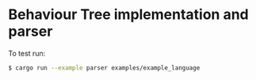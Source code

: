 Behaviour Tree implementation and parser
========================================

To test run:

```bash
$ cargo run --example parser examples/example_language
```
